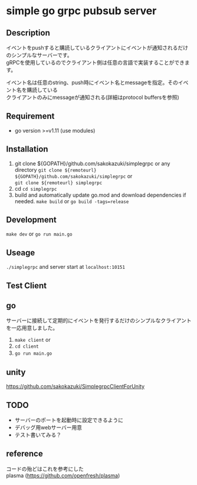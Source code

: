 # simple go grpc pubsub server

## Description
イベントをpushすると購読しているクライアントにイベントが通知されるだけのシンプルなサーバーです。  
gRPCを使用しているのでクライアント側は任意の言語で実装することができます。  

イベント名は任意のstring、push時にイベント名とmessageを指定。そのイベント名を購読している  
クライアントのみにmessageが通知される(詳細はprotocol buffersを参照)


## Requirement
- go version >=v1.11 (use modules)


## Installation
1. git clone ${GOPATH}/github.com/sakokazuki/simplegrpc or any directory
`git clone ${remoteurl} ${GOPATH}/github.com/sakokazuki/simplegrpc` or  
`git clone ${remoteurl} simplegrpc`
2. cd
`cd simplegrpc`
3. build and automatically update go.mod and download dependencies if needed. 
`make build` or `go build -tags=release`

## Development
`make dev` or `go run main.go`

## Useage
`./simplegrpc` and server start at `localhost:10151`

## Test Client

## go
サーバーに接続して定期的にイベントを発行するだけのシンプルなクライアントを一応用意しました。  
1. `make client`
or  
1. `cd client`
2. `go run main.go`　　


## unity
https://github.com/sakokazuki/SimplegrpcClientForUnity

## TODO
- サーバーのポートを起動時に設定できるように
- デバッグ用webサーバー用意
- テスト書いてみる？

## reference
コードの殆どはこれを参考にした  
plasma (https://github.com/openfresh/plasma)
